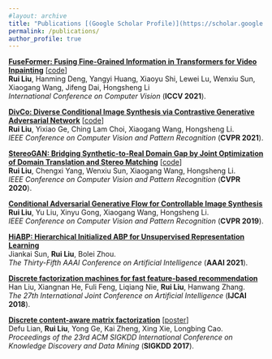 ```yaml
---
#layout: archive
title: "Publications [(Google Scholar Profile)](https://scholar.google.com/citations?user=ADP-1goAAAAJ&hl=en)"
permalink: /publications/
author_profile: true
---
```


<b>[FuseFormer: Fusing Fine-Grained Information in Transformers for Video Inpainting](https://arxiv.org/abs/2109.02974)</b> [[code](https://github.com/ruiliu-ai/FuseFormer)] <br>
<b>Rui Liu</b>, Hanming Deng, Yangyi Huang, Xiaoyu Shi, Lewei Lu, Wenxiu Sun, Xiaogang Wang, Jifeng Dai, Hongsheng Li <br>
<i>International Conference on Computer Vision</i> (<b>ICCV 2021</b>).

<b>[DivCo: Diverse Conditional Image Synthesis via Contrastive Generative Adversarial Network](https://arxiv.org/abs/2103.07893)</b> [[code](https://github.com/ruiliu-ai/DivCo)] <br>
<b>Rui Liu</b>, Yixiao Ge, Ching Lam Choi, Xiaogang Wang, Hongsheng Li. <br>
<i>IEEE Conference on Computer Vision and Pattern Recognition</i> (<b>CVPR 2021</b>).

<b>[StereoGAN: Bridging Synthetic-to-Real Domain Gap by Joint Optimization of Domain Translation and Stereo Matching](https://arxiv.org/abs/2005.01927)</b> [[code](https://github.com/ruiliu-ai/StereoGAN)] <br>
<b>Rui Liu</b>, Chengxi Yang, Wenxiu Sun, Xiaogang Wang, Hongsheng Li. <br>
<i>IEEE Conference on Computer Vision and Pattern Recognition</i> (<b>CVPR 2020</b>).

<b>[Conditional Adversarial Generative Flow for Controllable Image Synthesis](https://arxiv.org/abs/1904.01782)</b> <br>
<b>Rui Liu</b>, Yu Liu, Xinyu Gong, Xiaogang Wang, Hongsheng Li. <br>
<i>IEEE Conference on Computer Vision and Pattern Recognition</i> (<b>CVPR 2019</b>).

<b>[HiABP: Hierarchical Initialized ABP for Unsupervised Representation Learning](http://bzhou.ie.cuhk.edu.hk/publication/AAAI2021_ABP.pdf)</b> <br>
Jiankai Sun, <b>Rui Liu</b>, Bolei Zhou. <br>
<i>The Thirty-Fifth AAAI Conference on Artificial Intelligence</i> (<b>AAAI 2021</b>).

<b>[Discrete factorization machines for fast feature-based recommendation](https://arxiv.org/abs/1805.02232)</b> <br>
Han Liu, Xiangnan He, Fuli Feng, Liqiang Nie, <b>Rui Liu</b>, Hanwang Zhang. <br>
<i>The 27th International Joint Conference on Artificial Intelligence</i> (<b>IJCAI 2018</b>).

<b>[Discrete content-aware matrix factorization](https://dl.acm.org/citation.cfm?id=3098008)</b> [[poster](http://ruiliu-ai.github.io/files/DCMF_Poster.pdf)] <br>
Defu Lian, <b>Rui Liu</b>, Yong Ge, Kai Zheng, Xing Xie, Longbing Cao. <br>
<i>Proceedings of the 23rd ACM SIGKDD International Conference on Knowledge Discovery and Data Mining</i> (<b>SIGKDD 2017</b>).
